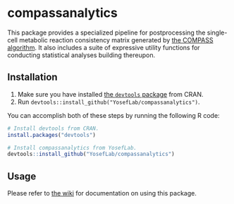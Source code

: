 # compassanalytics

This package provides a specialized pipeline for postprocessing the single-cell metabolic reaction consistency matrix generated by [the COMPASS algorithm](https://github.com/YosefLab/Compass). It also includes a suite of expressive utility functions for conducting statistical analyses building thereupon.

## Installation

1. Make sure you have installed [the `devtools` package](https://github.com/r-lib/devtools) from CRAN.
1. Run `devtools::install_github("YosefLab/compassanalytics")`.

You can accomplish both of these steps by running the following R code:

```R
# Install devtools from CRAN.
install.packages("devtools")

# Install compassanalytics from YosefLab.
devtools::install_github("YosefLab/compassanalytics")
```

## Usage

Please refer to [the wiki](https://github.com/YosefLab/compassanalytics/wiki) for documentation on using this package.
